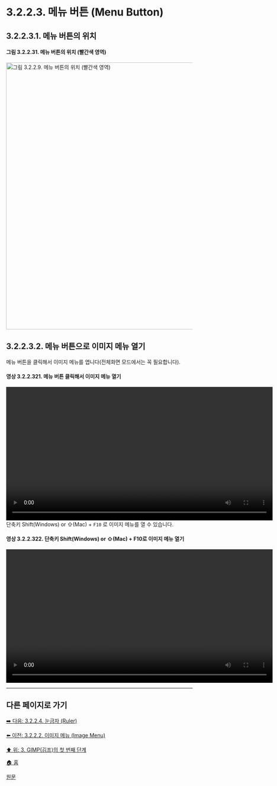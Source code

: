# 3.2.2.3. 메뉴 버튼 (Menu Button)
## 3.2.2.3.1. 메뉴 버튼의 위치
#### 그림 3.2.2.31. 메뉴 버튼의 위치 (빨간색 영역)
<img width="720" alt="그림 3.2.2.9. 메뉴 버튼의 위치 (빨간색 영역)" environment="MacOS:Sonoma 14.2.1 GIMP 2.10.36" src="https://github.com/wonder13662/gimp/assets/15767104/b34e53fd-a73f-491e-a324-07681871eeaf">

## 3.2.2.3.2. 메뉴 버튼으로 이미지 메뉴 열기
메뉴 버튼을 클릭해서 이미지 메뉴를 엽니다(전체화면 모드에서는 꼭 필요합니다).

#### 영상 3.2.2.321. 메뉴 버튼 클릭해서 이미지 메뉴 열기
<video controls="controls" width="720" environment="MacOS:Sonoma 14.2.1 GIMP 2.10.36" src="https://github.com/wonder13662/gimp/assets/15767104/d31327e9-cd48-4dc0-80bb-065b94bf9921"></video>
<br>
단축키 Shift(Windows) or ⇧(Mac) + `F10` 로 이미지 메뉴를 열 수 있습니다.

#### 영상 3.2.2.322. 단축키 Shift(Windows) or ⇧(Mac) + F10로 이미지 메뉴 열기
<video controls="controls" width="720" environment="MacOS:Sonoma 14.2.1 GIMP 2.10.36" src="https://github.com/wonder13662/gimp/assets/15767104/ebb0cbca-751e-4d63-a43c-99a9437d5813"></video>

***

## 다른 페이지로 가기
[➡️ 다음: 3.2.2.4. 눈금자 (Ruler)](./03-02-02-image-windowx-04-ruler.md)

[⬅️ 이전: 3.2.2.2. 이미지 메뉴 (Image Menu)](./03-02-02-image-windowx-02-image-menu.md)

[⬆️ 위: 3. GIMP(김프)의 첫 번째 단계](./03-00-first-step-with-gimp.md)

[🏠 홈](./00-home.md)

[원문](https://docs.gimp.org/2.10/ko/gimp-image-window.html)
